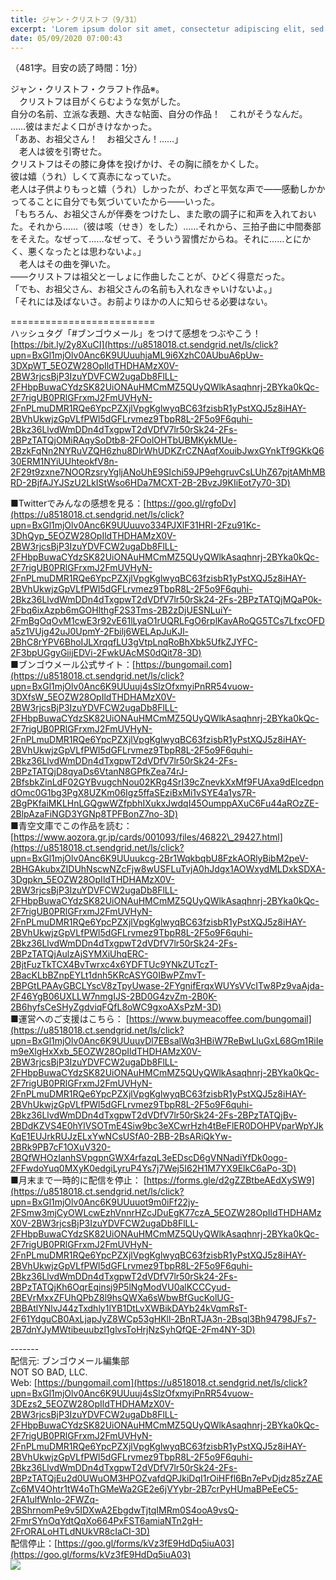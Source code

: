 ```yaml
---
title: ジャン・クリストフ（9/31）
excerpt: 'Lorem ipsum dolor sit amet, consectetur adipiscing elit, sed do eiusmod tempor incididunt ut labore et dolore magna aliqua. Praesent elementum facilisis leo vel fringilla est ullamcorper eget. At imperdiet dui accumsan sit amet nulla facilisi morbi tempus.'
date: 05/09/2020 07:00:43
---
```


（481字。目安の読了時間：1分）  
  
ジャン・クリストフ・クラフト作品※。  
　クリストフは目がくらむような気がした。  
自分の名前、立派な表題、大きな帖面、自分の作品！　これがそうなんだ。  
……彼はまだよく口がきけなかった。  
「ああ、お祖父さん！　お祖父さん！……」  
　老人は彼を引寄せた。  
クリストフはその膝に身体を投げかけ、その胸に顔をかくした。  
彼は嬉（うれ）しくて真赤になっていた。  
老人は子供よりもっと嬉（うれ）しかったが、わざと平気な声で――感動しかかってることに自分でも気づいていたから――いった。  
「もちろん、お祖父さんが伴奏をつけたし、また歌の調子に和声を入れておいた。それから……（彼は咳（せき）をした）……それから、三拍子曲に中間奏部をそえた。なぜって……なぜって、そういう習慣だからね。それに……とにかく、悪くなったとは思わないよ。」  
　老人はその曲を弾いた。  
――クリストフは祖父と一しょに作曲したことが、ひどく得意だった。  
「でも、お祖父さん、お祖父さんの名前も入れなきゃいけないよ。」  
「それには及ばないさ。お前よりほかの人に知らせる必要はない。  
  
\=========================  
ハッシュタグ「#ブンゴウメール」をつけて感想をつぶやこう！　  
[https://bit.ly/2y8XuCI](https://u8518018.ct.sendgrid.net/ls/click?upn=BxGl1mjOlv0Anc6K9UUuuhjaML9i6XzhC0AUbuA6pUw-3DXpWT_5EOZW28OpIldTHDHAMzX0V-2BW3rjcsBjP3IzuYDVFCW2ugaDb8FlLL-2FHbpBuwaCYdzSK82UiONAuHMCmMZ5QUyQWlkAsaqhnrj-2BYka0kQc-2F7rigUB0PRlGFrxmJ2FmUVHyN-2FnPLmuDMR1RQe6YpcPZXjlVpgKglwyqBC63fzisbR1yPstXQJ5z8iHAY-2BVhUkwjzGpVLfPWl5dGFLrvmez9TbpR8L-2F5o9F6quhi-2Bkz36LlvdWmDDn4dTxgpwT2dVDfV7lr50rSk24-2Fs-2BPzTATQjOMiRAqySoDtb8-2FOolOHTbUBMKykMUe-2BzkFqNn2NYRuVZQH6zhu8DlrWhUDKZrCZNAqfXouibJwxGYnkTf9GKkQ630ERM1NYiUUhteokfV8n-2F29t9zxne7NOORzsryYgljANoUhE9SIchi59JP9ehgruvCsLUhZ67pjtAMhMBRD-2BjfAJYJSzU2LkIStWso6HDa7MCXT-2B-2BvzJ9KIiEot7y70-3D)  
  
■Twitterでみんなの感想を見る：[https://goo.gl/rgfoDv](https://u8518018.ct.sendgrid.net/ls/click?upn=BxGl1mjOlv0Anc6K9UUuuvo334PJXlF31HRI-2Fzu91Kc-3DhQyp_5EOZW28OpIldTHDHAMzX0V-2BW3rjcsBjP3IzuYDVFCW2ugaDb8FlLL-2FHbpBuwaCYdzSK82UiONAuHMCmMZ5QUyQWlkAsaqhnrj-2BYka0kQc-2F7rigUB0PRlGFrxmJ2FmUVHyN-2FnPLmuDMR1RQe6YpcPZXjlVpgKglwyqBC63fzisbR1yPstXQJ5z8iHAY-2BVhUkwjzGpVLfPWl5dGFLrvmez9TbpR8L-2F5o9F6quhi-2Bkz36LlvdWmDDn4dTxgpwT2dVDfV7lr50rSk24-2Fs-2BPzTATQjMQaP0k-2Fbq6ixAzpb6mGOHlthgF2S3Tms-2B2zDjUESNLuiY-2FmBgOqOvM1cwE3r92vE61lLyaO1rUQRLFgO6rplKavARoQG5TCs7LfxcOFDa5z1VUjg42uJ0UpmY-2Fbilj6WELApJuKJl-2BhC8rYPV6BhoIJLXrqqfLU3gVtpLnqRoBhXbk5UfkZJYFC-2F3bpUGgyGiijEDVi-2FwkUAcMS0dQit78-3D)  
■ブンゴウメール公式サイト：[https://bungomail.com](https://u8518018.ct.sendgrid.net/ls/click?upn=BxGl1mjOlv0Anc6K9UUuuj4sSlzOfxmyiPnRR54vuow-3DXfsW_5EOZW28OpIldTHDHAMzX0V-2BW3rjcsBjP3IzuYDVFCW2ugaDb8FlLL-2FHbpBuwaCYdzSK82UiONAuHMCmMZ5QUyQWlkAsaqhnrj-2BYka0kQc-2F7rigUB0PRlGFrxmJ2FmUVHyN-2FnPLmuDMR1RQe6YpcPZXjlVpgKglwyqBC63fzisbR1yPstXQJ5z8iHAY-2BVhUkwjzGpVLfPWl5dGFLrvmez9TbpR8L-2F5o9F6quhi-2Bkz36LlvdWmDDn4dTxgpwT2dVDfV7lr50rSk24-2Fs-2BPzTATQjD8qyaDs6VtanN8GPfkZea74rJ-2BfsbkZinLdF02GYBvugchNou02KRg4SrI39cZnevkXxMf9FUAxa9dElcedpndOmc0G1bg3PgX8UZKm06Igz5ffaSEziBxMi1vSYE4a1ys7R-2BgPKfaiMKLHnLGQgwWZfpbhIXukxJwdqI45OumppAXuC6Fu44aROzZE-2BlpAzaFiNGD3YGNp8TPFBonZ7no-3D)  
■青空文庫でこの作品を読む：[https://www.aozora.gr.jp/cards/001093/files/46822\_29427.html](https://u8518018.ct.sendgrid.net/ls/click?upn=BxGl1mjOlv0Anc6K9UUuukcg-2Br1WqkbqbU8FzkAORlyBibM2peV-2BHGAkubxZIDUhNscwNZcFjw8wUSFLuTvjA0hJdgx1AOWxydMLDxkSDXA-3Dgpkn_5EOZW28OpIldTHDHAMzX0V-2BW3rjcsBjP3IzuYDVFCW2ugaDb8FlLL-2FHbpBuwaCYdzSK82UiONAuHMCmMZ5QUyQWlkAsaqhnrj-2BYka0kQc-2F7rigUB0PRlGFrxmJ2FmUVHyN-2FnPLmuDMR1RQe6YpcPZXjlVpgKglwyqBC63fzisbR1yPstXQJ5z8iHAY-2BVhUkwjzGpVLfPWl5dGFLrvmez9TbpR8L-2F5o9F6quhi-2Bkz36LlvdWmDDn4dTxgpwT2dVDfV7lr50rSk24-2Fs-2BPzTATQjAulzAjSYMXiUhqERC-2BjtFuzTkTCX4BvTwrxc4x6YDFTUc9YNkZUTczT-2BacKLbBZnpEYLt1dnh5KRcASYG0IBwPZmvT-2BPGtLPAAyGBCLYscV8zTpyUwase-2FYgnifErqxWUYsVVcITw8Pz9vaAjda-2F46YgB06UXLLW7nmgIJS-2BD0G4zvZm-2B0K-2B6hyfsCeSHyZgdviqFQfL8oWC9gxoAXsPzM-3D)  
■運営へのご支援はこちら： [https://www.buymeacoffee.com/bungomail](https://u8518018.ct.sendgrid.net/ls/click?upn=BxGl1mjOlv0Anc6K9UUuuvDl7EBsalWq3HBiW7ReBwLluGxL68Gm1RiIem9eXlgHxXxb_5EOZW28OpIldTHDHAMzX0V-2BW3rjcsBjP3IzuYDVFCW2ugaDb8FlLL-2FHbpBuwaCYdzSK82UiONAuHMCmMZ5QUyQWlkAsaqhnrj-2BYka0kQc-2F7rigUB0PRlGFrxmJ2FmUVHyN-2FnPLmuDMR1RQe6YpcPZXjlVpgKglwyqBC63fzisbR1yPstXQJ5z8iHAY-2BVhUkwjzGpVLfPWl5dGFLrvmez9TbpR8L-2F5o9F6quhi-2Bkz36LlvdWmDDn4dTxgpwT2dVDfV7lr50rSk24-2Fs-2BPzTATQjBv-2BDdKZVS4E0hYlVSOTmE4Siw9bc3eXCwrHzh4tBeFlER0DOHPVparWpYJkKqE1EUJrkRUJzELxYwNCsUSfA0-2BB-2BsARiQkYw-2BRk9PB7cF1OXuV320-2BQfWHOzIanhSVpgpnGWX4rfazqL3eEDscD6gVNNadiYfDk0ogo-2FFwdoYuq0MXyK0edgiLyruP4Ys7j7Wej5I62H1M7YX9ElkC6aPo-3D)  
■月末まで一時的に配信を停止： [https://forms.gle/d2gZZBtbeAEdXySW9](https://u8518018.ct.sendgrid.net/ls/click?upn=BxGl1mjOlv0Anc6K9UUuuot9m0iFf22jy-2FSmw3mjCyOWLcwEzhVnnrHZcJDuEgK77czA_5EOZW28OpIldTHDHAMzX0V-2BW3rjcsBjP3IzuYDVFCW2ugaDb8FlLL-2FHbpBuwaCYdzSK82UiONAuHMCmMZ5QUyQWlkAsaqhnrj-2BYka0kQc-2F7rigUB0PRlGFrxmJ2FmUVHyN-2FnPLmuDMR1RQe6YpcPZXjlVpgKglwyqBC63fzisbR1yPstXQJ5z8iHAY-2BVhUkwjzGpVLfPWl5dGFLrvmez9TbpR8L-2F5o9F6quhi-2Bkz36LlvdWmDDn4dTxgpwT2dVDfV7lr50rSk24-2Fs-2BPzTATQjKh6OqrEqinsj9P5lNgModVU0alKCCCyud-2BEVrMxxZFUhQPbZ8l9hsQWXa6sWbwBfGucKolUG-2BBAtlYNlvJ44zTxdhly1lYB1DtLvXWBikDAYb24kVqmRsT-2F61YdguCB0AxLjapJyZ8WCp53gHKll-2BnRTJA3n-2Bsql3Bh94798JFs7-2B7dnYJyMWtibeuubzl1glvsToHrjNzSyhQfQE-2Fm4NY-3D)  
  
\-------  
配信元: ブンゴウメール編集部  
NOT SO BAD, LLC.  
Web: [https://bungomail.com](https://u8518018.ct.sendgrid.net/ls/click?upn=BxGl1mjOlv0Anc6K9UUuuj4sSlzOfxmyiPnRR54vuow-3DEzs2_5EOZW28OpIldTHDHAMzX0V-2BW3rjcsBjP3IzuYDVFCW2ugaDb8FlLL-2FHbpBuwaCYdzSK82UiONAuHMCmMZ5QUyQWlkAsaqhnrj-2BYka0kQc-2F7rigUB0PRlGFrxmJ2FmUVHyN-2FnPLmuDMR1RQe6YpcPZXjlVpgKglwyqBC63fzisbR1yPstXQJ5z8iHAY-2BVhUkwjzGpVLfPWl5dGFLrvmez9TbpR8L-2F5o9F6quhi-2Bkz36LlvdWmDDn4dTxgpwT2dVDfV7lr50rSk24-2Fs-2BPzTATQjEu2d0UWuOM3HPOZvafdQPJkiDqI1rOiHFfl6Bn7ePvDjdz85zZAEZc6MV4Ohtr1tW4oThGMeWa2GE2e6jVYybr-2B7crPyHUmaBPeEeC5-2FA1ulfWnIo-2FWZq-2BShrnomPe9v5IDXwA2EbgdwTjtqIMRm0S4ooA9vsQ-2FmrSYnOqYdtQqXo664PxFST6amiaNTn2gH-2FrORALoHTLdNUkVR8cIaCI-3D)  
配信停止：[https://goo.gl/forms/kVz3fE9HdDq5iuA03](https://goo.gl/forms/kVz3fE9HdDq5iuA03)  
![](https://u8518018.ct.sendgrid.net/wf/open?upn=ypZaqTjaYrwJSsa-2BLe7H7RcvxSux8rtM6dMtnptkxLQMLiJbmQ03whDMSt9-2BvxM-2BKE6ujadHWCHS-2FYDUUXrKB1ko48yvbyCc0cRihB-2Fp5Bay9wjnwFFFSOMUGZ1XsQFLK8tuHQBFLXFSkOiVMoxZUy3vdlc-2F7dvcmIGH9O0pF3Oq-2FicCwRDbPbovAkwdVxfA-2BYdzAC7e-2Bxw9MX2asOSEHpvXP-2FRudlyRuNu8rm200HoglpoLc9-2FUXSTlrdLh8XKQcFZi432sMZFMnlONQhwdLWC6dPTbtgZ3xCfp6AFJ8wnv2lhwexcQ8erfITPSgH0S4-2FjG-2B-2FvppPC8H1DdbjAUZ8V-2FYtMOnLV08aV2RUTBT53QUAfAZDE4RSuhuuOuw-2BbARFwhQC-2FTWNdxaOTpKwo5sWzfZY8XbBdAIkAnNNs0UAZSFDeHRJTDjmgFyRCN9rjzvF-2Bgc485-2BH7wgLI8dc2xOs-2BsWJ0RiGmHeV5ufTlp0hg-3D)